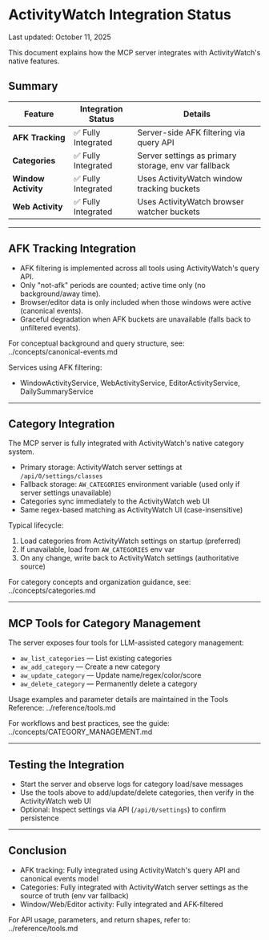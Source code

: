 # ActivityWatch Integration Status

Last updated: October 11, 2025

This document explains how the MCP server integrates with ActivityWatch's native features.

## Summary

| Feature | Integration Status | Details |
|---------|-------------------|----------|
| **AFK Tracking** | ✅ Fully Integrated | Server-side AFK filtering via query API |
| **Categories** | ✅ Fully Integrated | Server settings as primary storage, env var fallback |
| **Window Activity** | ✅ Fully Integrated | Uses ActivityWatch window tracking buckets |
| **Web Activity** | ✅ Fully Integrated | Uses ActivityWatch browser watcher buckets |

---

## AFK Tracking Integration

- AFK filtering is implemented across all tools using ActivityWatch's query API.
- Only "not-afk" periods are counted; active time only (no background/away time).
- Browser/editor data is only included when those windows were active (canonical events).
- Graceful degradation when AFK buckets are unavailable (falls back to unfiltered events).

For conceptual background and query structure, see: ../concepts/canonical-events.md

Services using AFK filtering:
- WindowActivityService, WebActivityService, EditorActivityService, DailySummaryService

---

## Category Integration

The MCP server is fully integrated with ActivityWatch's native category system.

- Primary storage: ActivityWatch server settings at `/api/0/settings/classes`
- Fallback storage: `AW_CATEGORIES` environment variable (used only if server settings unavailable)
- Categories sync immediately to the ActivityWatch web UI
- Same regex-based matching as ActivityWatch UI (case-insensitive)

Typical lifecycle:
1. Load categories from ActivityWatch settings on startup (preferred)
2. If unavailable, load from `AW_CATEGORIES` env var
3. On any change, write back to ActivityWatch settings (authoritative source)

For category concepts and organization guidance, see: ../concepts/categories.md

---

## MCP Tools for Category Management

The server exposes four tools for LLM-assisted category management:
- `aw_list_categories` — List existing categories
- `aw_add_category` — Create a new category
- `aw_update_category` — Update name/regex/color/score
- `aw_delete_category` — Permanently delete a category

Usage examples and parameter details are maintained in the Tools Reference: ../reference/tools.md

For workflows and best practices, see the guide: ../concepts/CATEGORY_MANAGEMENT.md

---

## Testing the Integration

- Start the server and observe logs for category load/save messages
- Use the tools above to add/update/delete categories, then verify in the ActivityWatch web UI
- Optional: Inspect settings via API (`/api/0/settings`) to confirm persistence

---

## Conclusion

- AFK tracking: Fully integrated using ActivityWatch's query API and canonical events model
- Categories: Fully integrated with ActivityWatch server settings as the source of truth (env var fallback)
- Window/Web/Editor activity: Fully integrated and AFK-filtered

For API usage, parameters, and return shapes, refer to: ../reference/tools.md

